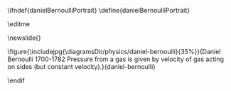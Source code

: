 \ifndef{danielBernoulliPortrait}
\define{danielBernoulliPortrait}

\editme 

\newslide{}

\figure{\includejpg{\diagramsDir/physics/daniel-bernoulli}{35%}}{Daniel Bernoulli 1700-1782 Pressure from a gas is given by velocity of gas acting on sides (but constant velocity).}{daniel-bernoulli}

\endif
